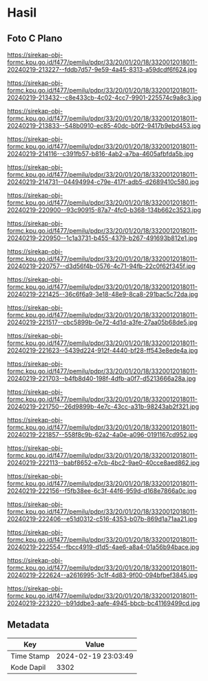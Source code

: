 # Hasil

## Foto C Plano

https://sirekap-obj-formc.kpu.go.id/f477/pemilu/pdpr/33/20/01/20/18/3320012018011-20240219-213227--fddb7d57-9e59-4a45-8313-a59dcdf6f624.jpg

https://sirekap-obj-formc.kpu.go.id/f477/pemilu/pdpr/33/20/01/20/18/3320012018011-20240219-213432--c8e433cb-4c02-4cc7-9901-225574c9a8c3.jpg

https://sirekap-obj-formc.kpu.go.id/f477/pemilu/pdpr/33/20/01/20/18/3320012018011-20240219-213833--548b0910-ec85-40dc-b0f2-9417b9ebd453.jpg

https://sirekap-obj-formc.kpu.go.id/f477/pemilu/pdpr/33/20/01/20/18/3320012018011-20240219-214116--c391fb57-b816-4ab2-a7ba-4605afbfda5b.jpg

https://sirekap-obj-formc.kpu.go.id/f477/pemilu/pdpr/33/20/01/20/18/3320012018011-20240219-214731--04494994-c79e-417f-adb5-d2689410c580.jpg

https://sirekap-obj-formc.kpu.go.id/f477/pemilu/pdpr/33/20/01/20/18/3320012018011-20240219-220900--93c90915-87a7-4fc0-b368-134b662c3523.jpg

https://sirekap-obj-formc.kpu.go.id/f477/pemilu/pdpr/33/20/01/20/18/3320012018011-20240219-220950--1c1a3731-b455-4379-b267-491693b812e1.jpg

https://sirekap-obj-formc.kpu.go.id/f477/pemilu/pdpr/33/20/01/20/18/3320012018011-20240219-220757--d3d56f4b-0576-4c71-94fb-22c0f62f345f.jpg

https://sirekap-obj-formc.kpu.go.id/f477/pemilu/pdpr/33/20/01/20/18/3320012018011-20240219-221425--36c6f6a9-3e18-48e9-8ca8-291bac5c72da.jpg

https://sirekap-obj-formc.kpu.go.id/f477/pemilu/pdpr/33/20/01/20/18/3320012018011-20240219-221517--cbc5899b-0e72-4d1d-a3fe-27aa05b68de5.jpg

https://sirekap-obj-formc.kpu.go.id/f477/pemilu/pdpr/33/20/01/20/18/3320012018011-20240219-221623--5439d224-912f-4440-bf28-ff543e8ede4a.jpg

https://sirekap-obj-formc.kpu.go.id/f477/pemilu/pdpr/33/20/01/20/18/3320012018011-20240219-221703--b4fb8d40-198f-4dfb-a0f7-d5213666a28a.jpg

https://sirekap-obj-formc.kpu.go.id/f477/pemilu/pdpr/33/20/01/20/18/3320012018011-20240219-221750--26d9899b-4e7c-43cc-a31b-98243ab2f321.jpg

https://sirekap-obj-formc.kpu.go.id/f477/pemilu/pdpr/33/20/01/20/18/3320012018011-20240219-221857--558f8c9b-62a2-4a0e-a096-0191167cd952.jpg

https://sirekap-obj-formc.kpu.go.id/f477/pemilu/pdpr/33/20/01/20/18/3320012018011-20240219-222113--babf8652-e7cb-4bc2-9ae0-40cce8aed862.jpg

https://sirekap-obj-formc.kpu.go.id/f477/pemilu/pdpr/33/20/01/20/18/3320012018011-20240219-222156--f5fb38ee-6c3f-44f6-959d-d168e7866a0c.jpg

https://sirekap-obj-formc.kpu.go.id/f477/pemilu/pdpr/33/20/01/20/18/3320012018011-20240219-222406--e51d0312-c516-4353-b07b-869d1a71aa21.jpg

https://sirekap-obj-formc.kpu.go.id/f477/pemilu/pdpr/33/20/01/20/18/3320012018011-20240219-222554--fbcc4919-d1d5-4ae6-a8a4-01a56b94bace.jpg

https://sirekap-obj-formc.kpu.go.id/f477/pemilu/pdpr/33/20/01/20/18/3320012018011-20240219-222624--a2616995-3c1f-4d83-9f00-094bfbef3845.jpg

https://sirekap-obj-formc.kpu.go.id/f477/pemilu/pdpr/33/20/01/20/18/3320012018011-20240219-223220--b91ddbe3-aafe-4945-bbcb-bc41169499cd.jpg


## Metadata

| Key        | Value               |
| ---------- | ------------------- |
| Time Stamp | 2024-02-19 23:03:49 |
| Kode Dapil | 3302                |



